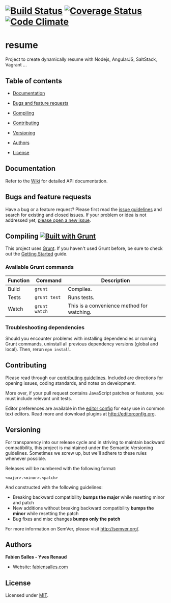 # [![Build Status](http://travis-ci.org/FabienSalles/resume.png)](http://travis-ci.org/FabienSalles/resume) [![Coverage Status](https://coveralls.io/repos/FabienSalles/resume/badge.png)](https://coveralls.io/r/FabienSalles/resume) [![Code Climate](https://codeclimate.com/github/FabienSalles/resume.png)](https://codeclimate.com/github/FabienSalles/resume)
# resume 

Project to create dynamically resume with Nodejs, AngularJS, SaltStack, Vagrant ...

## Table of contents
- [Documentation](#documentation)
- [Bugs and feature requests](#bugs-and-feature-requests)
- [Compiling](#compiling-)
- [Contributing](#contributing)

- [Versioning](#versioning)
- [Authors](#authors)
- [License](#license)

## Documentation

Refer to the [Wiki](https://github.com/FabienSalles/resume/wiki) for detailed API documentation.

## Bugs and feature requests

Have a bug or a feature request? Please first read the [issue guidelines](CONTRIBUTING.md#using-the-issue-tracker) and search for existing and closed issues. If your problem or idea is not addressed yet, [please open a new issue](https://github.com/FabienSalles/resume/issues).

## Compiling [![Built with Grunt](https://cdn.gruntjs.com/builtwith.png)](http://gruntjs.com/)

This project uses [Grunt](http://gruntjs.com/). If you haven't used Grunt before, be sure to check out the [Getting Started](http://gruntjs.com/getting-started) guide.

### Available Grunt commands

| Function  | Command       | Description                                   |
| --------- | ------------- | --------------------------------------------- |
| Build     | `grunt`       | Compiles.                                     |
| Tests     | `grunt test`  | Runs tests.                                   |
| Watch     | `grunt watch` | This is a convenience method for watching.    |

### Troubleshooting dependencies

Should you encounter problems with installing dependencies or running Grunt commands, uninstall all previous dependency versions (global and local). Then, rerun `npm install`.

## Contributing

Please read through our [contributing guidelines](CONTRIBUTING.md). Included are directions for opening issues, coding standards, and notes on development.

More over, if your pull request contains JavaScript patches or features, you must include relevant unit tests.

Editor preferences are available in the [editor config](.editorconfig) for easy use in common text editors. Read more and download plugins at <http://editorconfig.org>.

## Versioning

For transparency into our release cycle and in striving to maintain backward compatibility, this project is maintained under the Semantic Versioning guidelines. Sometimes we screw up, but we'll adhere to these rules whenever possible.

Releases will be numbered with the following format:

`<major>.<minor>.<patch>`

And constructed with the following guidelines:

- Breaking backward compatibility **bumps the major** while resetting minor and patch
- New additions without breaking backward compatibility **bumps the minor** while resetting the patch
- Bug fixes and misc changes **bumps only the patch**

For more information on SemVer, please visit <http://semver.org/>.

## Authors

**Fabien Salles - Yves Renaud**

- Website: [fabiensalles.com](fabiensalles.com)

## License

Licensed under [MIT](LICENSE).

